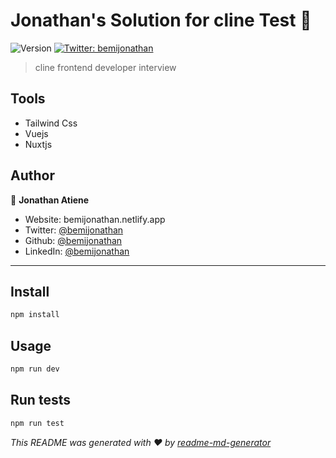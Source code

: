 # Jonathan's Solution for cline Test 👋

![Version](https://img.shields.io/badge/version-1.0.0-blue.svg?cacheSeconds=2592000)
[![Twitter: bemijonathan](https://img.shields.io/twitter/follow/bemijonathan.svg?style=social)](https://twitter.com/bemijonathan)

> cline frontend developer interview

## Tools

- Tailwind Css
- Vuejs
- Nuxtjs

## Author

👤 **Jonathan Atiene**

- Website: bemijonathan.netlify.app
- Twitter: [@bemijonathan](https://twitter.com/bemijonathan)
- Github: [@bemijonathan](https://github.com/bemijonathan)
- LinkedIn: [@bemijonathan](https://linkedin.com/in/bemijonathan)

---

## Install

```sh
npm install
```

## Usage

```sh
npm run dev
```

## Run tests

```sh
npm run test
```

_This README was generated with ❤️ by [readme-md-generator](https://github.com/kefranabg/readme-md-generator)_

